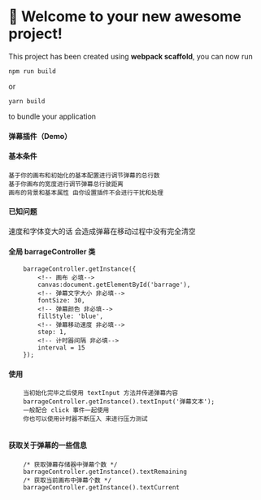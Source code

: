 # 🚀 Welcome to your new awesome project!

This project has been created using **webpack scaffold**, you can now run

```
npm run build
```

or

```
yarn build
```

to bundle your application

#### 弹幕插件（Demo）

#### 基本条件
    基于你的画布和初始化的基本配置进行调节弹幕的总行数
    基于你画布的宽度进行调节弹幕总行驶距离
    画布的背景和基本属性 由你设置插件不会进行干扰和处理

#### 已知问题

速度和字体变大的话 会造成弹幕在移动过程中没有完全清空 

#### 全局 barrageController 类

```
    barrageController.getInstance({
        <!-- 画布 必填-->
        canvas:document.getElementById('barrage'),
        <!-- 弹幕文字大小 非必填-->
        fontSize: 30,
        <!-- 弹幕颜色 非必填-->
        fillStyle: 'blue',
        <!-- 弹幕移动速度 非必填-->
        step: 1,
        <!-- 计时器间隔 非必填-->
        interval = 15
    });
```

#### 使用
```
    当初始化完毕之后使用 textInput 方法并传递弹幕内容
    barrageController.getInstance().textInput('弹幕文本');
    一般配合 click 事件一起使用
    你也可以使用计时器不断压入 来进行压力测试
    
```

#### 获取关于弹幕的一些信息

```
    /* 获取弹幕存储器中弹幕个数 */
    barrageController.getInstance().textRemaining 
    /* 获取当前画布中弹幕个数 */
    barrageController.getInstance().textCurrent 

```
